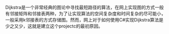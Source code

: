 Dijkstra是一个非常经典的图论中寻找最短路径的算法，在网上实现图的方式一般有邻接矩阵和邻接表两种，为了让实现算法的空间复杂度和时间复杂的尽可能小，一般采用k邻接表的方式存储图。然而，网上对于如何使用C#实现Dijkstra算法是少之又少，这就是建立这个projectc的最初原因。
